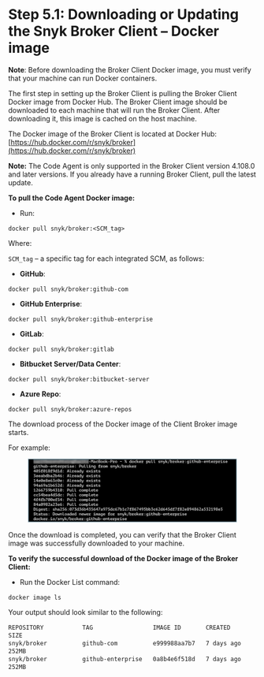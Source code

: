 # Step 5.1: Downloading or Updating the Snyk Broker Client – Docker image

**Note**: Before downloading the Broker Client Docker image, you must verify that your machine can run Docker containers.

The first step in setting up the Broker Client is pulling the Broker Client Docker image from Docker Hub. The Broker Client image should be downloaded to each machine that will run the Broker Client. After downloading it, this image is cached on the host machine.

The Docker image of the Broker Client is located at Docker Hub: [https://hub.docker.com/r/snyk/broker](https://hub.docker.com/r/snyk/broker)

**Note:** The Code Agent is only supported in the Broker Client version 4.108.0 and later versions. If you already have a running Broker Client, pull the latest update.

**To pull the Code Agent Docker image:**

* Run:

```
docker pull snyk/broker:<SCM_tag>
```

Where:

`SCM_tag` – a specific tag for each integrated SCM, as follows:

* **GitHub**:

```
docker pull snyk/broker:github-com
```

* **GitHub Enterprise**:

```
docker pull snyk/broker:github-enterprise
```

* **GitLab**:

```
docker pull snyk/broker:gitlab
```

* **Bitbucket Server/Data Center**:

```
docker pull snyk/broker:bitbucket-server
```

* **Azure Repo**:

```
docker pull snyk/broker:azure-repos
```

The download process of the Docker image of the Client Broker image starts.

For example:

<figure><img src="../../../../../../.gitbook/assets/Client Broker - Pull image - example.png" alt=""><figcaption></figcaption></figure>

Once the download is completed, you can verify that the Broker Client image was successfully downloaded to your machine.

**To verify the successful download of the Docker image of the Broker Client:**

* Run the Docker List command:

```
docker image ls
```

Your output should look similar to the following:

```
REPOSITORY           TAG                 IMAGE ID       CREATED       SIZE
snyk/broker          github-com          e999988aa7b7   7 days ago    252MB
snyk/broker          github-enterprise   0a8b4e6f518d   7 days ago   252MB
```
